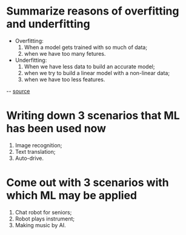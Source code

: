 # Summarize reasons of overfitting and underfitting 

- Overfitting:
    1. When a model gets trained with so much of data;
    2. when we have too many fetures.
- Underfitting:
    1. When we have less data to build an accurate model;
    2. when we try to build a linear model with a non-linear data;
    3. when we have too less features.
    
-- [source](https://www.geeksforgeeks.org/underfitting-and-overfitting-in-machine-learning/)

# Writing down 3 scenarios that ML has been used now 

1. Image recognition;
2. Text translation;
3. Auto-drive.

# Come out with 3 scenarios with which ML may be applied 

1. Chat robot for seniors;
2. Robot plays instrument;
3. Making music by AI.